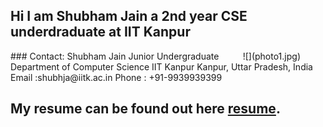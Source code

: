 <link rel="icon" type="image/jpg" href="iitk.jpg" />

Hi I am Shubham Jain a 2nd year CSE underdraduate at IIT Kanpur 
----

<div style="float:right; margin-right:40px">![](photo1.jpg)</div>
### Contact:
	Shubham Jain 
	Junior Undergraduate 
	Department of Computer Science 
	IIT Kanpur 
	Kanpur, Uttar Pradesh, India 
	Email :shubhja@iitk.ac.in 
	Phone : +91-9939939399

<br>

My resume can be found out here [resume](resume.pdf).
---------
